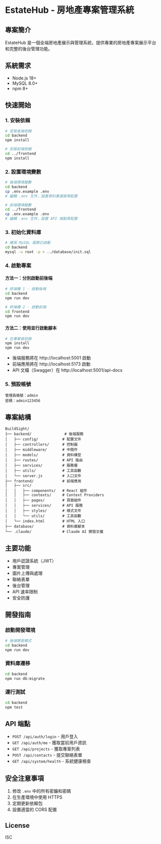 # EstateHub - 房地產專案管理系統

## 專案簡介

EstateHub 是一個全端房地產展示與管理系統，提供專業的房地產專案展示平台和完整的後台管理功能。

## 系統需求

- Node.js 18+
- MySQL 8.0+
- npm 8+

## 快速開始

### 1. 安裝依賴

```bash
# 安裝後端依賴
cd backend
npm install

# 安裝前端依賴
cd ../frontend
npm install
```

### 2. 設置環境變數

```bash
# 後端環境變數
cd backend
cp .env.example .env
# 編輯 .env 文件，設置資料庫連接等配置

# 前端環境變數
cd ../frontend
cp .env.example .env
# 編輯 .env 文件，設置 API 端點等配置
```

### 3. 初始化資料庫

```bash
# 確保 MySQL 服務已啟動
cd backend
mysql -u root -p < ../database/init.sql
```

### 4. 啟動專案

#### 方法一：分別啟動前後端

```bash
# 終端機 1 - 啟動後端
cd backend
npm run dev

# 終端機 2 - 啟動前端
cd frontend
npm run dev
```

#### 方法二：使用並行啟動腳本

```bash
# 在專案根目錄
npm install
npm run dev
```

- 後端服務將在 http://localhost:5001 啟動
- 前端應用將在 http://localhost:5173 啟動
- API 文檔（Swagger）在 http://localhost:5001/api-docs

### 5. 預設帳號

```
管理員帳號：admin
密碼：admin123456
```

## 專案結構

```
BuildSight/
├── backend/               # 後端服務
│   ├── config/           # 配置文件
│   ├── controllers/      # 控制器
│   ├── middleware/       # 中間件
│   ├── models/           # 資料模型
│   ├── routes/           # API 路由
│   ├── services/         # 服務層
│   ├── utils/            # 工具函數
│   └── server.js         # 入口文件
├── frontend/             # 前端應用
│   ├── src/
│   │   ├── components/   # React 組件
│   │   ├── contexts/     # Context Providers
│   │   ├── pages/        # 頁面組件
│   │   ├── services/     # API 服務
│   │   ├── styles/       # 樣式文件
│   │   └── utils/        # 工具函數
│   └── index.html        # HTML 入口
├── database/             # 資料庫腳本
└── .claude/              # Claude AI 開發文檔
```

## 主要功能

- 用戶認證系統（JWT）
- 專案管理
- 圖片上傳與處理
- 聯絡表單
- 後台管理
- API 速率限制
- 安全防護

## 開發指南

### 啟動開發環境

```bash
# 後端開發模式
cd backend
npm run dev
```

### 資料庫遷移

```bash
cd backend
npm run db:migrate
```

### 運行測試

```bash
cd backend
npm test
```

## API 端點

- `POST /api/auth/login` - 用戶登入
- `GET /api/auth/me` - 獲取當前用戶資訊
- `GET /api/projects` - 獲取專案列表
- `POST /api/contacts` - 提交聯絡表單
- `GET /api/system/health` - 系統健康檢查

## 安全注意事項

1. 修改 `.env` 中的所有密鑰和密碼
2. 在生產環境中使用 HTTPS
3. 定期更新依賴包
4. 設置適當的 CORS 配置

## License

ISC